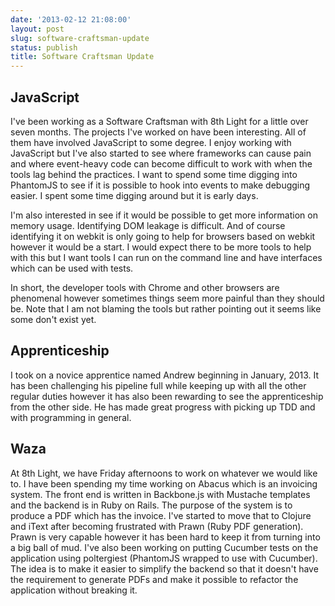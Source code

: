 ```yaml
---
date: '2013-02-12 21:08:00'
layout: post
slug: software-craftsman-update
status: publish
title: Software Craftsman Update
---
```


JavaScript
----------

I've been working as a Software Craftsman with 8th Light for a little over seven months. The projects I've worked on have been interesting.
All of them have involved JavaScript to some degree. I enjoy working with JavaScript but I've also started to see where frameworks can
cause pain and where event-heavy code can become difficult to work with when the tools lag behind the practices. I want to spend some time
digging into PhantomJS to see if it is possible to hook into events to make debugging easier. I spent some time digging around but it is
early days.

I'm also interested in see if it would be possible to get more information on memory usage. Identifying DOM leakage is difficult. And of
course identifying it on webkit is only going to help for browsers based on webkit however it would be a start. I would expect there to
be more tools to help with this but I want tools I can run on the command line and have interfaces which can be used with tests.

In short, the developer tools with Chrome and other browsers are phenomenal however sometimes things seem more painful than
they should be. Note that I am not blaming the tools but rather pointing out it seems like some don't exist yet.


Apprenticeship
--------------

I took on a novice apprentice named Andrew beginning in January, 2013. It has been challenging his pipeline full while keeping up with
all the other regular duties however it has also been rewarding to see the apprenticeship from the other side. He has made great
progress with picking up TDD and with programming in general.

Waza
----

At 8th Light, we have Friday afternoons to work on whatever we would like to. I have been spending my time working on Abacus which is
an invoicing system. The front end is written in Backbone.js with Mustache templates and the backend is in Ruby on Rails. The purpose
of the system is to produce a PDF which has the invoice. I've started to move that to Clojure and iText after becoming frustrated with
Prawn (Ruby PDF generation). Prawn is very capable however it has been hard to keep it from turning into a big ball of mud. I've also
been working on putting Cucumber tests on the application using poltergiest (PhantomJS wrapped to use with Cucumber). The idea is to
make it easier to simplify the backend so that it doesn't have the requirement to generate PDFs and make it possible to refactor the
application without breaking it.

